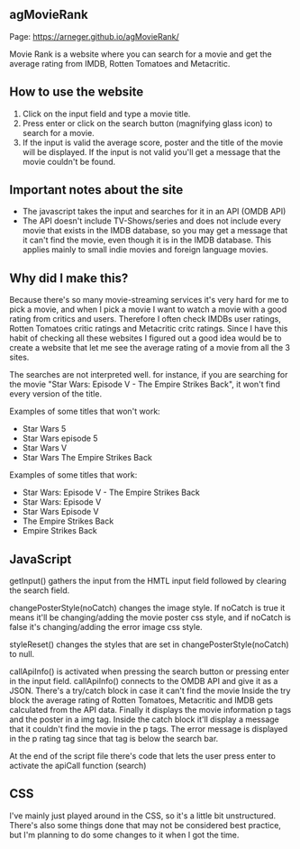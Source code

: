## agMovieRank

Page: https://arneger.github.io/agMovieRank/

Movie Rank is a website where you can search for a movie and get the average rating from IMDB, Rotten Tomatoes and Metacritic.

## How to use the website
1. Click on the input field and type a movie title.
2. Press enter or click on the search button (magnifying glass icon) to search for a movie.
3. If the input is valid the average score, poster and the title of the movie will be displayed.
   If the input is not valid you'll get a message that the movie couldn't be found.
   
## Important notes about the site
- The javascript takes the input and searches for it in an API (OMDB API)
- The API doesn't include TV-Shows/series and does not include every movie that exists in the IMDB database, so you may get a message that 
  it can't find the movie, even though it is in the IMDB database. This applies mainly to small indie movies and foreign language movies.

## Why did I make this?
Because there's so many movie-streaming services it's very hard for me to pick a movie, and when I pick a movie I want to watch a movie
with a good rating from critics and users. Therefore I often check IMDBs user ratings, Rotten Tomatoes critic ratings and 
Metacritic critc ratings. Since I have this habit of checking all these websites I figured out a good idea would be to create a website
that let me see the average rating of a movie from all the 3 sites.



The searches are not interpreted well.
for instance, if you are searching for the movie "Star Wars: Episode V - The Empire Strikes Back", it won't find every version of the title.

Examples of some titles that won't work:
* Star Wars 5
* Star Wars episode 5
* Star Wars V
* Star Wars The Empire Strikes Back

Examples of some titles that work:
* Star Wars: Episode V - The Empire Strikes Back
* Star Wars: Episode V
* Star Wars Episode V
* The Empire Strikes Back
* Empire Strikes Back

## JavaScript

getInput() gathers the input from the HMTL input field followed by clearing the search field.

changePosterStyle(noCatch) changes the image style. If noCatch is true it means it'll be changing/adding the movie poster css style,
and if noCatch is false it's changing/adding the error image css style.

styleReset() changes the styles that are set in changePosterStyle(noCatch) to null.

callApiInfo() is activated when pressing the search button or pressing enter in the input field.
callApiInfo() connects to the OMDB API and give it as a JSON. There's a try/catch block in case it can't find the movie
Inside the try block the average rating of Rotten Tomatoes, Metacritic and IMDB gets calculated from the API data.
Finally it displays the movie information p tags and the poster in a img tag.
Inside the catch block it'll display a message that it couldn't find the movie in the p tags. 
The error message is displayed in the p rating tag since that tag is below the search bar. 

At the end of the script file there's code that lets the user press enter to activate the apiCall function (search)

## CSS

I've mainly just played around in the CSS, so it's a little bit unstructured. There's also some things done that may 
not be considered best practice, but I'm planning to do some changes to it when I got the time. 


